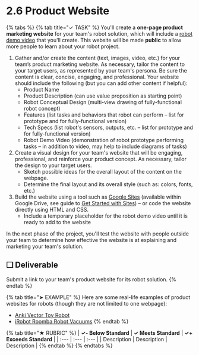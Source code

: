# 2.6 Product Website

{% tabs %}
{% tab title="✓ TASK" %}
You'll create a **one-page product marketing website** for your team's robot solution, which will include a [robot demo video](2.7-robot-demo-video.md) that you'll create. This website will be made **public** to allow more people to learn about your robot project.

1. Gather and/or create the content \(text, images, video, etc.\) for your team’s product marketing website. As necessary, tailor the content to your target users, as represented by your team's persona. Be sure the content is clear, concise, engaging, and professional. Your website should include the following \(but you can add other content if helpful\):
   * Product Name
   * Product Description \(can use value proposition as starting point\)
   * Robot Conceptual Design \(multi-view drawing of fully-functional robot concept\)
   * Features \(list tasks and behaviors that robot can perform – list for prototype and for fully-functional version\)
   * Tech Specs \(list robot's sensors, outputs, etc. – list for prototype and for fully-functional version\)
   * Robot Demo Video \(demonstration of robot prototype performing tasks – in addition to video, may help to include diagrams of tasks\)
2. Create a visual design for your team's website that will be engaging, professional, and reinforce your product concept. As necessary, tailor the design to your target users.
   * Sketch possible ideas for the overall layout of the content on the webpage.
   * Determine the final layout and its overall style \(such as: colors, fonts, etc.\)
3. Build the website using a tool such as [Google Sites](https://sites.google.com/create?usp=drive_web) \(available within Google Drive, see guide to [Get Started with Sites](https://gsuite.google.com/learning-center/products/sites/get-started/)\) – or code the website directly using HTML and CSS.
   * Include a temporary placeholder for the robot demo video until it is ready to add to the website

In the next phase of the project, you'll test the website with people outside your team to determine how effective the website is at explaining and marketing your team's solution.

## **❏ Deliverable**

Submit a link to your team's product website for its robot solution.
{% endtab %}

{% tab title="➤ EXAMPLE" %}
Here are some real-life examples of product websites for robots \(though they are not limited to one webpage\):

* [Anki Vector Toy Robot](https://www.anki.com/en-us/vector)
* [iRobot Roomba Robot Vacuums](https://www.irobot.com/for-the-home/vacuuming/roomba)
{% endtab %}

{% tab title="★ RUBRIC" %}
| **✓- Below Standard** | **✓ Meets Standard** | **✓+ Exceeds Standard** |
| :--- | :--- | :--- |
| Description | Description | Description |
{% endtab %}
{% endtabs %}

